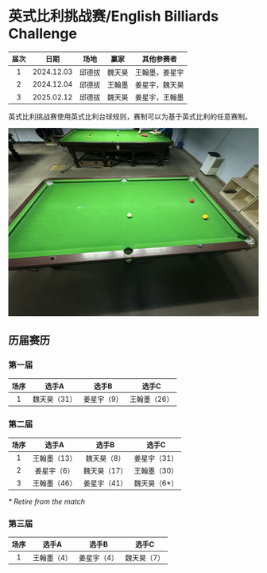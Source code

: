 # 英式比利挑战赛/English Billiards Challenge

| 届次 | 日期       | 场地    | 赢家   | 其他参赛者    |
| :--: | :--------: | :----: | :---: | :-----------: |
| 1    | 2024.12.03 | 邱德拔 | 魏天昊 | 王翰墨，姜星宇 |
| 2    | 2024.12.04 | 邱德拔 | 王翰墨 | 姜星宇，魏天昊 |
| 3    | 2025.02.12 | 邱德拔 | 魏天昊 | 姜星宇，王翰墨 |

英式比利挑战赛使用英式比利台球规则，赛制可以为基于英式比利的任意赛制。

![](./img/english_billiards_challenge.jpg)

## 历届赛历

### 第一届

| 场序 | 选手A        | 选手B       | 选手C       |
| :--: | :---------: | :---------: | :---------: |
| 1    | 魏天昊（31） | 姜星宇（9） | 王翰墨（26） |

### 第二届

| 场序 | 选手A        | 选手B       | 选手C       |
| :--: | :---------: | :---------: | :---------: |
| 1    | 王翰墨（13） | 魏天昊（8） | 姜星宇（31） |
| 2    | 姜星宇（6）  | 魏天昊（17）| 王翰墨（30） |
| 3    | 王翰墨（46） | 姜星宇（41） | 魏天昊（6\*）|

*\* Retire from the match*

### 第三届

| 场序 | 选手A        | 选手B       | 选手C       |
| :--: | :---------: | :---------: | :---------: |
| 1    | 王翰墨（4） | 姜星宇（4） | 魏天昊（7） |